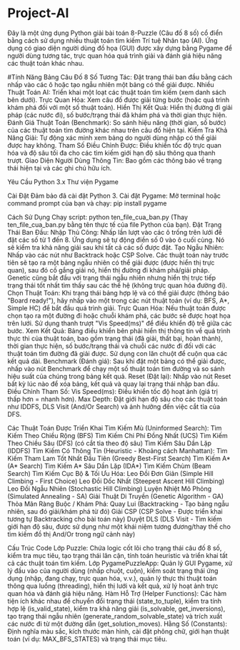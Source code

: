 # Project-AI
Đây là một ứng dụng Python giải bài toán 8-Puzzle (Câu đố 8 số) cổ điển bằng cách sử dụng nhiều thuật toán tìm kiếm Trí tuệ Nhân tạo (AI). Ứng dụng có giao diện người dùng đồ họa (GUI) được xây dựng bằng Pygame để người dùng tương tác, trực quan hóa quá trình giải và đánh giá hiệu năng các thuật toán khác nhau.

#Tính Năng
    Bảng Câu Đố 8 Số Tương Tác: Đặt trạng thái ban đầu bằng cách nhấp vào các ô hoặc tạo ngẫu nhiên một bảng có thể giải được.
    Nhiều Thuật Toán AI: Triển khai một loạt các thuật toán tìm kiếm (xem danh sách bên dưới).
    Trực Quan Hóa: Xem câu đố được giải từng bước (hoặc quá trình khám phá đối với một số thuật toán).
    Hiển Thị Kết Quả: Hiển thị đường đi giải pháp (các nước đi), số bước/trạng thái đã khám phá và thời gian thực hiện.
    Đánh Giá Thuật Toán (Benchmark): So sánh hiệu năng (thời gian, số bước) của các thuật toán tìm đường khác nhau trên câu đố hiện tại.
    Kiểm Tra Khả Năng Giải: Tự động xác minh xem bảng do người dùng nhập có thể giải được hay không.
    Tham Số Điều Chỉnh Được: Điều khiển tốc độ trực quan hóa và độ sâu tối đa cho các tìm kiếm giới hạn độ sâu thông qua thanh trượt.
    Giao Diện Người Dùng Thông Tin: Bao gồm các thông báo về trạng thái hiện tại và các ghi chú hữu ích.

Yêu Cầu
    Python 3.x
    Thư viện Pygame
    
Cài Đặt
    Đảm bảo đã cài đặt Python 3.
    Cài đặt Pygame: Mở terminal hoặc command prompt của bạn và chạy:
        pip install pygame

Cách Sử Dụng
    Chạy script:   python ten_file_cua_ban.py
        (Thay ten_file_cua_ban.py bằng tên thực tế của file Python của bạn).
    Đặt Trạng Thái Ban Đầu:
        Nhập Thủ Công: Nhấp lần lượt vào các ô trống trên lưới để đặt các số từ 1 đến 8. Ứng dụng sẽ tự động điền số 0 vào ô cuối cùng. Nó sẽ kiểm tra khả năng giải sau khi tất cả các số được đặt.
        Tạo Ngẫu Nhiên: Nhấp vào các nút như Backtrack hoặc CSP Solve. Các thuật toán này trước tiên sẽ tạo ra một bảng ngẫu nhiên có thể giải được (được hiển thị trực quan), sau đó cố gắng giải nó, hiển thị đường đi khám phá/giải pháp. Genetic cũng bắt đầu với trạng thái ngẫu nhiên nhưng hiển thị trực tiếp trạng thái tốt nhất tìm thấy sau các thế hệ (không trực quan hóa đường đi).
        Chọn Thuật Toán: Khi trạng thái bảng hợp lệ và có thể giải được (thông báo "Board ready!"), hãy nhấp vào một trong các nút thuật toán (ví dụ: BFS, A*, Simple HC) để bắt đầu quá trình giải.
Trực Quan Hóa: Nếu thuật toán được chọn tạo ra một đường đi hoặc chuỗi khám phá, các bước sẽ được hoạt họa trên lưới. Sử dụng thanh trượt "Vis Speed(ms)" để điều khiển độ trễ giữa các bước.
        Xem Kết Quả: Bảng điều khiển bên phải hiển thị thông tin về quá trình thực thi của thuật toán, bao gồm trạng thái (đã giải, thất bại, hoàn thành), thời gian thực hiện, số bước/trạng thái và chuỗi các nước đi đối với các thuật toán tìm đường đã giải được. Sử dụng con lăn chuột để cuộn qua các kết quả dài.
        Benchmark (Đánh giá): Sau khi đặt một bảng có thể giải được, nhấp vào nút Benchmark để chạy một số thuật toán tìm đường và so sánh hiệu suất của chúng trong bảng kết quả.
        Reset (Đặt lại): Nhấp vào nút Reset bất kỳ lúc nào để xóa bảng, kết quả và quay lại trạng thái nhập ban đầu.
Điều Chỉnh Tham Số:
Vis Speed(ms): Điều khiển tốc độ hoạt ảnh (giá trị thấp hơn = nhanh hơn).
Max Depth: Đặt giới hạn độ sâu cho các thuật toán như IDDFS, DLS Visit (And/Or Search) và ảnh hưởng đến việc cắt tỉa của DFS.

Các Thuật Toán Được Triển Khai
    Tìm Kiếm Mù (Uninformed Search):
        Tìm Kiếm Theo Chiều Rộng (BFS)
        Tìm Kiếm Chi Phí Đồng Nhất (UCS)
        Tìm Kiếm Theo Chiều Sâu (DFS) (có cắt tỉa theo độ sâu)
        Tìm Kiếm Sâu Dần Lặp (IDDFS)
    Tìm Kiếm Có Thông Tin (Heuristic - Khoảng cách Manhattan):
        Tìm Kiếm Tham Lam Tốt Nhất Đầu Tiên (Greedy Best-First Search)
        Tìm Kiếm A* (A* Search)
        Tìm Kiếm A* Sâu Dần Lặp (IDA*)
        Tìm Kiếm Chùm (Beam Search)
    Tìm Kiếm Cục Bộ & Tối Ưu Hóa:
        Leo Đồi Đơn Giản (Simple Hill Climbing - First Choice)
        Leo Đồi Dốc Nhất (Steepest Ascent Hill Climbing)
        Leo Đồi Ngẫu Nhiên (Stochastic Hill Climbing)
        Luyện Nhiệt Mô Phỏng (Simulated Annealing - SA)
        Giải Thuật Di Truyền (Genetic Algorithm - GA)
    Thỏa Mãn Ràng Buộc / Khám Phá:
        Quay Lui (Backtracking - Tạo bảng ngẫu nhiên, sau đó giải/khám phá từ đó)
        Giải CSP (CSP Solve - Được triển khai tương tự Backtracking cho bài toán này)
        Duyệt DLS (DLS Visit - Tìm kiếm giới hạn độ sâu, được sử dụng như một khái niệm tương đương/thay thế cho tìm kiếm đồ thị And/Or trong ngữ cảnh này)

Cấu Trúc Code
    Lớp Puzzle: Chứa logic cốt lõi cho trạng thái câu đố 8 số, kiểm tra mục tiêu, tạo trạng thái lân cận, tính toán heuristic và triển khai tất cả các thuật toán tìm kiếm.
    Lớp PygamePuzzleApp: Quản lý GUI Pygame, xử lý đầu vào của người dùng (nhấp chuột, cuộn), kiểm soát trạng thái ứng dụng (nhập, đang chạy, trực quan hóa, v.v.), quản lý thực thi thuật toán thông qua luồng (threading), hiển thị lưới và kết quả, xử lý hoạt ảnh trực quan hóa và đánh giá hiệu năng.
    Hàm Hỗ Trợ (Helper Functions): Các hàm tiện ích khác nhau để chuyển đổi trạng thái (state_to_tuple), kiểm tra tính hợp lệ (is_valid_state), kiểm tra khả năng giải (is_solvable, get_inversions), tạo trạng thái ngẫu nhiên (generate_random_solvable_state) và trích xuất các nước đi từ một đường dẫn (get_solution_moves).
    Hằng Số (Constants): Định nghĩa màu sắc, kích thước màn hình, cài đặt phông chữ, giới hạn thuật toán (ví dụ: MAX_BFS_STATES) và trạng thái mục tiêu.

